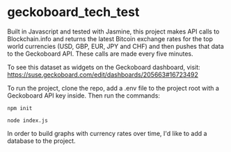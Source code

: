 # geckoboard_tech_test
Built in Javascript and tested with Jasmine, this project makes API calls to Blockchain.info and returns the latest Bitcoin exchange rates for the top world currencies (USD, GBP, EUR, JPY and CHF) and then pushes that data to the Geckoboard API. These calls are made every five minutes.

To see this dataset as widgets on the Geckoboard dashboard, visit:
https://suse.geckoboard.com/edit/dashboards/205663#16723492

To run the project, clone the repo, add a .env file to the project root with a Geckoboard API key inside. Then run the commands:
```
npm init
```
```
node index.js
```

In order to build graphs with currency rates over time, I'd like to add a database to the project.
